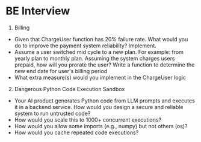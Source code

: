 # BE Interview

1. Billing
- Given that ChargeUser function has 20% failure rate. What would you do to improve the payment system reliability? Implement.
- Assume a user switched mid cycle to a new plan. For example: from yearly plan to monthly plan. Assuming the system charges users prepaid, how will you prorate the user? Write a function to determine the new end date for user's billing period
- What extra measure(s) would you implement in the ChargeUser logic

2. Dangerous Python Code Execution Sandbox
- Your AI product generates Python code from LLM prompts and executes it in a backend service. How would you design a secure and reliable system to run untrusted code?
- How would you scale this to 1000+ concurrent executions?
- How would you allow some imports (e.g., numpy) but not others (os)?
- How would you cache repeated code executions?